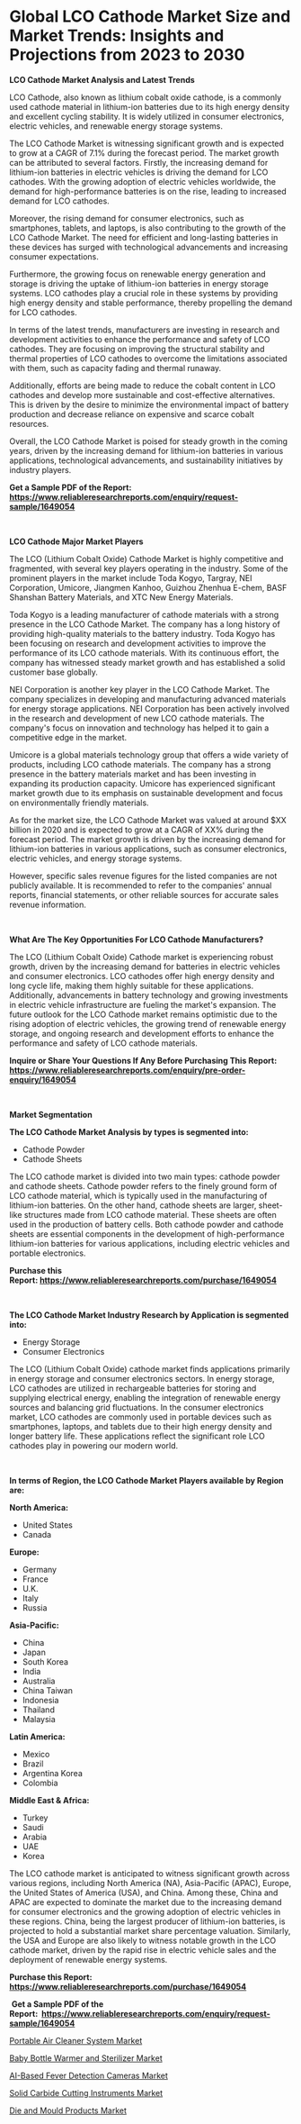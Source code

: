<p><h1>Global LCO Cathode Market Size and Market Trends: Insights and Projections from 2023 to 2030</h1></p><p><strong>LCO Cathode Market Analysis and Latest Trends</strong></p>
<p><p>LCO Cathode, also known as lithium cobalt oxide cathode, is a commonly used cathode material in lithium-ion batteries due to its high energy density and excellent cycling stability. It is widely utilized in consumer electronics, electric vehicles, and renewable energy storage systems.</p><p>The LCO Cathode Market is witnessing significant growth and is expected to grow at a CAGR of 7.1% during the forecast period. The market growth can be attributed to several factors. Firstly, the increasing demand for lithium-ion batteries in electric vehicles is driving the demand for LCO cathodes. With the growing adoption of electric vehicles worldwide, the demand for high-performance batteries is on the rise, leading to increased demand for LCO cathodes.</p><p>Moreover, the rising demand for consumer electronics, such as smartphones, tablets, and laptops, is also contributing to the growth of the LCO Cathode Market. The need for efficient and long-lasting batteries in these devices has surged with technological advancements and increasing consumer expectations.</p><p>Furthermore, the growing focus on renewable energy generation and storage is driving the uptake of lithium-ion batteries in energy storage systems. LCO cathodes play a crucial role in these systems by providing high energy density and stable performance, thereby propelling the demand for LCO cathodes.</p><p>In terms of the latest trends, manufacturers are investing in research and development activities to enhance the performance and safety of LCO cathodes. They are focusing on improving the structural stability and thermal properties of LCO cathodes to overcome the limitations associated with them, such as capacity fading and thermal runaway.</p><p>Additionally, efforts are being made to reduce the cobalt content in LCO cathodes and develop more sustainable and cost-effective alternatives. This is driven by the desire to minimize the environmental impact of battery production and decrease reliance on expensive and scarce cobalt resources.</p><p>Overall, the LCO Cathode Market is poised for steady growth in the coming years, driven by the increasing demand for lithium-ion batteries in various applications, technological advancements, and sustainability initiatives by industry players.</p></p>
<p><strong>Get a Sample PDF of the Report:&nbsp; <a href="https://www.reliableresearchreports.com/enquiry/request-sample/1649054">https://www.reliableresearchreports.com/enquiry/request-sample/1649054</a></strong></p>
<p>&nbsp;</p>
<p><strong>LCO Cathode Major Market Players</strong></p>
<p><p>The LCO (Lithium Cobalt Oxide) Cathode Market is highly competitive and fragmented, with several key players operating in the industry. Some of the prominent players in the market include Toda Kogyo, Targray, NEI Corporation, Umicore, Jiangmen Kanhoo, Guizhou Zhenhua E-chem, BASF Shanshan Battery Materials, and XTC New Energy Materials.</p><p>Toda Kogyo is a leading manufacturer of cathode materials with a strong presence in the LCO Cathode Market. The company has a long history of providing high-quality materials to the battery industry. Toda Kogyo has been focusing on research and development activities to improve the performance of its LCO cathode materials. With its continuous effort, the company has witnessed steady market growth and has established a solid customer base globally.</p><p>NEI Corporation is another key player in the LCO Cathode Market. The company specializes in developing and manufacturing advanced materials for energy storage applications. NEI Corporation has been actively involved in the research and development of new LCO cathode materials. The company's focus on innovation and technology has helped it to gain a competitive edge in the market.</p><p>Umicore is a global materials technology group that offers a wide variety of products, including LCO cathode materials. The company has a strong presence in the battery materials market and has been investing in expanding its production capacity. Umicore has experienced significant market growth due to its emphasis on sustainable development and focus on environmentally friendly materials.</p><p>As for the market size, the LCO Cathode Market was valued at around $XX billion in 2020 and is expected to grow at a CAGR of XX% during the forecast period. The market growth is driven by the increasing demand for lithium-ion batteries in various applications, such as consumer electronics, electric vehicles, and energy storage systems.</p><p>However, specific sales revenue figures for the listed companies are not publicly available. It is recommended to refer to the companies' annual reports, financial statements, or other reliable sources for accurate sales revenue information.</p></p>
<p>&nbsp;</p>
<p><strong>What Are The Key Opportunities For LCO Cathode Manufacturers?</strong></p>
<p><p>The LCO (Lithium Cobalt Oxide) Cathode market is experiencing robust growth, driven by the increasing demand for batteries in electric vehicles and consumer electronics. LCO cathodes offer high energy density and long cycle life, making them highly suitable for these applications. Additionally, advancements in battery technology and growing investments in electric vehicle infrastructure are fueling the market's expansion. The future outlook for the LCO Cathode market remains optimistic due to the rising adoption of electric vehicles, the growing trend of renewable energy storage, and ongoing research and development efforts to enhance the performance and safety of LCO cathode materials.</p></p>
<p><strong>Inquire or Share Your Questions If Any Before Purchasing This Report: <a href="https://www.reliableresearchreports.com/enquiry/pre-order-enquiry/1649054">https://www.reliableresearchreports.com/enquiry/pre-order-enquiry/1649054</a></strong></p>
<p>&nbsp;</p>
<p><strong>Market Segmentation</strong></p>
<p><strong>The LCO Cathode Market Analysis by types is segmented into:</strong></p>
<p><ul><li>Cathode Powder</li><li>Cathode Sheets</li></ul></p>
<p><p>The LCO cathode market is divided into two main types: cathode powder and cathode sheets. Cathode powder refers to the finely ground form of LCO cathode material, which is typically used in the manufacturing of lithium-ion batteries. On the other hand, cathode sheets are larger, sheet-like structures made from LCO cathode material. These sheets are often used in the production of battery cells. Both cathode powder and cathode sheets are essential components in the development of high-performance lithium-ion batteries for various applications, including electric vehicles and portable electronics.</p></p>
<p><strong>Purchase this Report:&nbsp;<a href="https://www.reliableresearchreports.com/purchase/1649054">https://www.reliableresearchreports.com/purchase/1649054</a></strong></p>
<p>&nbsp;</p>
<p><strong>The LCO Cathode Market Industry Research by Application is segmented into:</strong></p>
<p><ul><li>Energy Storage</li><li>Consumer Electronics</li></ul></p>
<p><p>The LCO (Lithium Cobalt Oxide) cathode market finds applications primarily in energy storage and consumer electronics sectors. In energy storage, LCO cathodes are utilized in rechargeable batteries for storing and supplying electrical energy, enabling the integration of renewable energy sources and balancing grid fluctuations. In the consumer electronics market, LCO cathodes are commonly used in portable devices such as smartphones, laptops, and tablets due to their high energy density and longer battery life. These applications reflect the significant role LCO cathodes play in powering our modern world.</p></p>
<p>&nbsp;</p>
<p><strong>In terms of Region, the LCO Cathode Market Players available by Region are:</strong></p>
<p>
    <p> <strong> North America: </strong>
        <ul>
            <li>United States</li>
            <li>Canada</li>
        </ul>
        </p> 
    <p> <strong> Europe: </strong>
        <ul>
            <li>Germany</li>
            <li>France</li>
            <li>U.K.</li>
            <li>Italy</li>
            <li>Russia</li>
        </ul>
        </p> 
    <p> <strong> Asia-Pacific: </strong>
        <ul>
            <li>China</li>
            <li>Japan</li>
            <li>South Korea</li>
            <li>India</li>
            <li>Australia</li>
            <li>China Taiwan</li>
            <li>Indonesia</li>
            <li>Thailand</li>
            <li>Malaysia</li>
        </ul>
        </p> 
    <p> <strong> Latin America: </strong>
        <ul>
            <li>Mexico</li>
            <li>Brazil</li>
            <li>Argentina Korea</li>
            <li>Colombia</li>
        </ul>
        </p> 
    <p> <strong> Middle East & Africa: </strong>
        <ul>
            <li>Turkey</li>
            <li>Saudi</li>
            <li>Arabia</li>
            <li>UAE</li>
            <li>Korea</li>
        </ul>
    </p>
    </p>
<p><p>The LCO cathode market is anticipated to witness significant growth across various regions, including North America (NA), Asia-Pacific (APAC), Europe, the United States of America (USA), and China. Among these, China and APAC are expected to dominate the market due to the increasing demand for consumer electronics and the growing adoption of electric vehicles in these regions. China, being the largest producer of lithium-ion batteries, is projected to hold a substantial market share percentage valuation. Similarly, the USA and Europe are also likely to witness notable growth in the LCO cathode market, driven by the rapid rise in electric vehicle sales and the deployment of renewable energy systems.</p></p>
<p><strong>Purchase this Report: <a href="https://www.reliableresearchreports.com/purchase/1649054">https://www.reliableresearchreports.com/purchase/1649054</a></strong></p>
<p>&nbsp;<strong>Get a Sample PDF of the Report:&nbsp;&nbsp;<a href="https://www.reliableresearchreports.com/enquiry/request-sample/1649054">https://www.reliableresearchreports.com/enquiry/request-sample/1649054</a></strong></p>
<p><strong></strong></p>
<p><p><a href="https://medium.com/@besaagolli28/portable-air-cleaner-system-market-share-evolution-and-market-growth-trends-2023-2030-701f581e950f">Portable Air Cleaner System Market</a></p><p><a href="https://medium.com/@yjwzfixtb68151/baby-bottle-warmer-and-sterilizer-market-outlook-industry-overview-and-forecast-2023-to-2030-1ff77456b47b">Baby Bottle Warmer and Sterilizer Market</a></p><p><a href="https://medium.com/@adeafrashri2022/ai-based-fever-detection-cameras-market-the-key-to-successful-business-strategy-forecast-till-2030-1312770ebd85">AI-Based Fever Detection Cameras Market</a></p><p><a href="https://medium.com/@jazminjones30/solid-carbide-cutting-instruments-market-report-reveals-the-latest-trends-and-growth-opportunities-aa2dae945a08">Solid Carbide Cutting Instruments Market</a></p><p><a href="https://medium.com/@terrellconn/die-and-mould-products-market-size-cagr-trends-2024-2030-30e58bff2d20">Die and Mould Products Market</a></p></p>